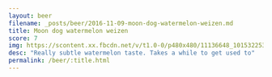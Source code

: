 ```yaml
---
layout: beer
filename: _posts/beer/2016-11-09-moon-dog-watermelon-weizen.md
title: Moon dog watermelon weizen
score: 7
img: https://scontent.xx.fbcdn.net/v/t1.0-0/p480x480/11136648_10153225354308745_6098979194311010987_n.jpg?oh=7adec4d25aba9336e7dca9b3791c401e&oe=590693F2
desc: "Really subtle watermelon taste. Takes a while to get used to"
permalink: /beer/:title.html
---
```


